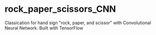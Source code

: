 # rock_paper_scissors_CNN
Classication for hand sign "rock, paper, and scissor" with Convolutional Neural Network. Built with TensorFlow
